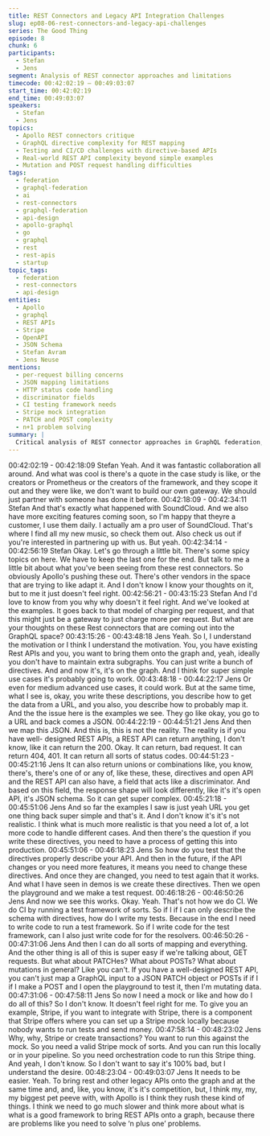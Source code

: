 ```yaml
---
title: REST Connectors and Legacy API Integration Challenges
slug: ep08-06-rest-connectors-and-legacy-api-challenges
series: The Good Thing
episode: 8
chunk: 6
participants:
  - Stefan
  - Jens
segment: Analysis of REST connector approaches and limitations
timecode: 00:42:02:19 – 00:49:03:07
start_time: 00:42:02:19
end_time: 00:49:03:07
speakers:
  - Stefan
  - Jens
topics:
  - Apollo REST connectors critique
  - GraphQL directive complexity for REST mapping
  - Testing and CI/CD challenges with directive-based APIs
  - Real-world REST API complexity beyond simple examples
  - Mutation and POST request handling difficulties
tags:
  - federation
  - graphql-federation
  - ai
  - rest-connectors
  - graphql-federation
  - api-design
  - apollo-graphql
  - go
  - graphql
  - rest
  - rest-apis
  - startup
topic_tags:
  - federation
  - rest-connectors
  - api-design
entities:
  - Apollo
  - graphql
  - REST APIs
  - Stripe
  - OpenAPI
  - JSON Schema
  - Stefan Avram
  - Jens Neuse
mentions:
  - per-request billing concerns
  - JSON mapping limitations
  - HTTP status code handling
  - discriminator fields
  - CI testing framework needs
  - Stripe mock integration
  - PATCH and POST complexity
  - n+1 problem solving
summary: |
  Critical analysis of REST connector approaches in GraphQL federation, with Jens explaining the limitations of directive-based REST integration. Discussion covers the complexity gap between simple demos and real-world REST APIs, testing challenges, and the need for proper CI/CD integration beyond playground validation.
---
```


00:42:02:19 - 00:42:18:09
Stefan
Yeah. And it was fantastic collaboration all around. And what was cool is there's a quote in the
case study is like, or the creators or Prometheus or the creators of the framework, and they
scope it out and they were like, we don't want to build our own gateway. We should just partner
with someone has done it before.
00:42:18:09 - 00:42:34:11
Stefan
And that's exactly what happened with SoundCloud. And we also have more exciting features
coming soon, so I'm happy that theyre a customer, I use them daily. I actually am a pro user of
SoundCloud. That's where I find all my new music, so check them out. Also check us out if
you're interested in partnering up with us. But yeah.
00:42:34:14 - 00:42:56:19
Stefan
Okay. Let's go through a little bit. There's some spicy topics on here. We have to keep the last
one for the end. But talk to me a little bit about what you've been seeing from these rest
connectors. So obviously Apollo's pushing these out. There's other vendors in the space that
are trying to like adapt it. And I don't know I know your thoughts on it, but to me it just doesn't
feel right.
00:42:56:21 - 00:43:15:23
Stefan
And I'd love to know from you why why doesn't it feel right. And we've looked at the examples. It
goes back to that model of charging per request, and that this might just be a gateway to just
charge more per request. But what are your thoughts on these Rest connectors that are coming
out into the GraphQL space?
00:43:15:26 - 00:43:48:18
Jens
Yeah. So I, I understand the motivation or I think I understand the motivation. You, you have
existing Rest APIs and you, you want to bring them onto the graph and, yeah, ideally you don't
have to maintain extra subgraphs. You can just write a bunch of directives. And and now it's, it's
on the graph. And I think for super simple use cases it's probably going to work.
00:43:48:18 - 00:44:22:17
Jens
Or even for medium advanced use cases, it could work. But at the same time, what I see is,
okay, you write these descriptions, you describe how to get the data from a URL, and you also,
you describe how to probably map it. And the the issue here is the examples we see. They go
like okay, you go to a URL and back comes a JSON.
00:44:22:19 - 00:44:51:21
Jens
And then we map this JSON. And this is, this is not the reality. The reality is if you have well-
designed REST APIs, a REST API can return anything, I don't know, like it can return the 200.
Okay. It can return, bad request. It can return 404, 401. It can return all sorts of status codes.
00:44:51:23 - 00:45:21:16
Jens
It can also return unions or combinations like, you know, there's, there's one of or any of, like
these, these, directives and open API and the REST API can also have, a field that acts like a
discriminator. And based on this field, the response shape will look differently, like it's it's open
API, it's JSON schema. So it can get super complex.
00:45:21:18 - 00:45:51:06
Jens
And so far the examples I saw is just yeah URL you get one thing back super simple and that's
it. And I don't know it's it's not realistic. I think what is much more realistic is that you need a lot
of, a lot more code to handle different cases. And then there's the question if you write these
directives, you need to have a process of getting this into production.
00:45:51:06 - 00:46:18:23
Jens
So how do you test that the directives properly describe your API. And then in the future, if the
API changes or you need more features, it means you need to change these directives. And
once they are changed, you need to test again that it works. And what I have seen in demos is
we create these directives. Then we open the playground and we make a test request.
00:46:18:26 - 00:46:50:26
Jens
And now we see this works. Okay. Yeah. That's not how we do CI. We do CI by running a test
framework of sorts. So if I if I can only describe the schema with directives, how do I write my
tests. Because in the end I need to write code to run a test framework. So if I write code for the
test framework, can I also just write code for for the resolvers.
00:46:50:26 - 00:47:31:06
Jens
And then I can do all sorts of mapping and everything. And the other thing is all of this is super
easy if we're talking about, GET requests. But what about PATCHes? What about POSTs? What
about mutations in general? Like you can't. If you have a well-designed REST API, you can't just
map a GraphQL input to a JSON PATCH object or POSTs if if I if I make a POST and I open the
playground to test it, then I'm mutating data.
00:47:31:06 - 00:47:58:11
Jens
So now I need a mock or like and how do I do all of this? So I don't know. It doesn't feel right for
me. To give you an example, Stripe, if you want to integrate with Stripe, there is a component
that Stripe offers where you can set up a Stripe mock locally because nobody wants to run tests
and send money.
00:47:58:14 - 00:48:23:02
Jens
Why, why, Stripe or create transactions? You want to run this against the mock. So you need a
valid Stripe mock of sorts. And you can run this locally or in your pipeline. So you need
orchestration code to run this Stripe thing. And yeah, I don't know. So I don't want to say it's
100% bad, but I understand the desire.
00:48:23:04 - 00:49:03:07
Jens
It needs to be easier. Yeah. To bring rest and other legacy APIs onto the graph and at the same
time and, and, like, you know, it's it's competition, but, I think my, my, my biggest pet peeve with,
with Apollo is I think they rush these kind of things. I think we need to go much slower and think
more about what is what is a good framework to bring REST APIs onto a graph, because there
are problems like you need to solve ‘n plus one’ problems.